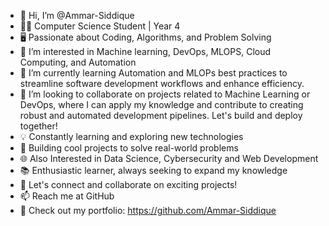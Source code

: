 - 👋 Hi, I’m @Ammar-Siddique
- 👨‍🎓 Computer Science Student | Year 4
- 🖥️ Passionate about Coding, Algorithms, and Problem Solving
- 👀 I’m interested in Machine learning, DevOps, MLOPS, Cloud Computing, and Automation
- 🌱 I’m currently learning Automation and MLOPs best practices to streamline software development workflows and enhance efficiency.
- 💞️ I’m looking to collaborate on projects related to Machine Learning or DevOps, where I can apply my knowledge and contribute to creating robust and automated development pipelines. Let's build and deploy together!
- 💡 Constantly learning and exploring new technologies
- 🚀 Building cool projects to solve real-world problems
- 🌐 Also Interested in Data Science, Cybersecurity and Web Development
- 📚 Enthusiastic learner, always seeking to expand my knowledge
- 💬 Let's connect and collaborate on exciting projects!
- 📫 Reach me at GitHub
- 🌟 Check out my portfolio: https://github.com/Ammar-Siddique
<!---
Ammar-Siddique/Ammar-Siddique is a ✨ special ✨ repository because its `README.md` (this file) appears on your GitHub profile.
You can click the Preview link to take a look at your changes.
--->
